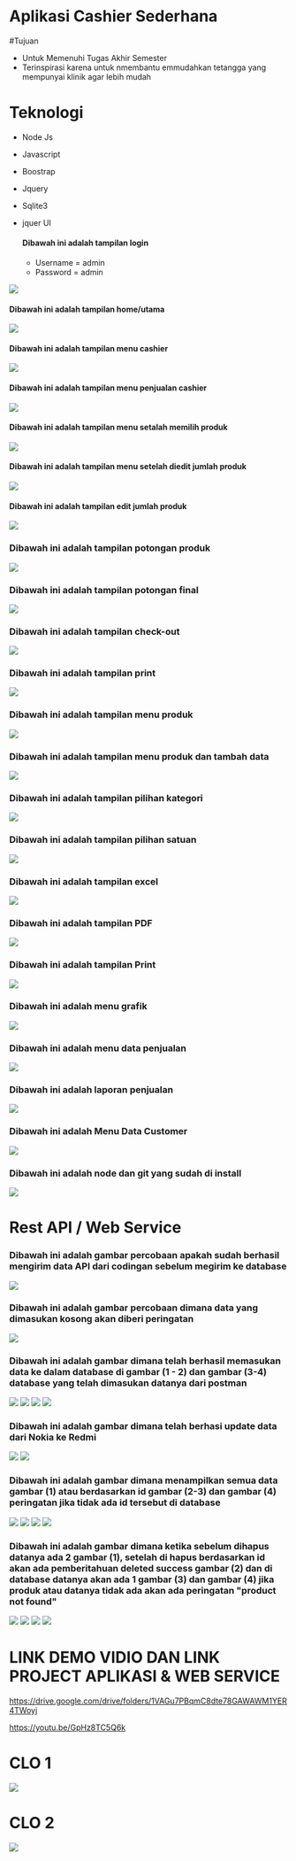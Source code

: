 # Aplikasi Cashier Sederhana

#Tujuan

- Untuk Memenuhi Tugas Akhir Semester
- Terinspirasi karena untuk nmembantu emmudahkan tetangga yang mempunyai klinik agar lebih mudah

# Teknologi

- Node Js
- Javascript
- Boostrap
- Jquery
- Sqlite3
- jquer UI

  #### Dibawah ini adalah tampilan login 
  - Username = admin
  - Password = admin

<img src="./cashier/login.png">

 #### Dibawah ini adalah tampilan home/utama
<img src="./cashier/home.png">
 
 #### Dibawah ini adalah tampilan menu cashier
<img src="./cashier/menu cashier.png">
 
 #### Dibawah ini adalah tampilan menu penjualan cashier
<img src="./cashier/menu penjualan.png">

 #### Dibawah ini adalah tampilan menu setalah memilih produk 
<img src="./cashier/menu setelah ada produk.png">

 #### Dibawah ini adalah tampilan menu setelah diedit jumlah produk

 <img src="./cashier/menu setelah ada diedit jumlah.png">

 #### Dibawah ini adalah tampilan edit jumlah produk

 <img src="./cashier/edit-jumlah.png">

 ### Dibawah ini adalah tampilan potongan produk

 <img src="./cashier/potongan-produk.png">

  ### Dibawah ini adalah tampilan potongan final

 <img src="./cashier/potongan-final.png">

  ### Dibawah ini adalah tampilan check-out

 <img src="./cashier/check-out.png">

### Dibawah ini adalah tampilan print

 <img src="./cashier/print.png">



 ### Dibawah ini adalah tampilan menu produk

 <img src="./produk/tampilan home.png">

 ### Dibawah ini adalah tampilan menu produk dan tambah data

 <img src="./produk/tambah data.png">

  ### Dibawah ini adalah tampilan pilihan kategori

 <img src="./produk/kategori.png">

   ### Dibawah ini adalah tampilan pilihan satuan

 <img src="./produk/satuan.png">


  ### Dibawah ini adalah tampilan excel

 <img src="./produk/excel.png">

 ### Dibawah ini adalah tampilan PDF

 <img src="./produk/pdf.png">


### Dibawah ini adalah tampilan Print

 <img src="./produk/print.png">

 ### Dibawah ini adalah menu grafik

 <img src="grafik.png">

### Dibawah ini adalah menu data penjualan

<img src="data penjualan.png">

### Dibawah ini adalah laporan penjualan

<img src="laporan penjualan.png">

### Dibawah ini adalah Menu Data Customer

<img src="buyer.png">

### Dibawah ini adalah node dan git yang sudah di install

<img src="node.png">


# Rest API / Web Service





### Dibawah ini adalah  gambar percobaan apakah sudah berhasil mengirim data API dari codingan sebelum megirim ke database

<img src="1.png">

### Dibawah ini adalah  gambar percobaan dimana data yang dimasukan kosong akan diberi peringatan
<img src="post .png">

### Dibawah ini adalah  gambar dimana telah berhasil memasukan data ke dalam database di gambar (1 - 2) dan gambar (3-4) database yang telah dimasukan datanya dari postman

<img src="berhasil ambil data.png">
<img src="tambah data.png">
<img src="db post.png">
<img src="db post 2.png">

### Dibawah ini adalah  gambar dimana telah berhasi update data dari Nokia ke Redmi
<img src="put.png">
<img src="db put.png">

### Dibawah ini adalah  gambar dimana menampilkan semua data gambar (1) atau  berdasarkan id gambar (2-3) dan gambar (4) peringatan jika tidak ada id tersebut di database
<img src="get all.png">
<img src="get by id.png">
<img src=" id.png">
<img src=" null id.png">

### Dibawah ini adalah  gambar dimana ketika sebelum dihapus datanya ada 2 gambar (1), setelah di hapus berdasarkan id akan ada pemberitahuan deleted success gambar (2) dan di database  datanya akan ada 1 gambar (3) dan gambar (4) jika produk atau datanya tidak ada akan ada peringatan "product not found"
<img src="sebelum delete.png">
<img src="deleted succes.png">
<img src="db put.png">
<img src="delete null.png">

# LINK DEMO VIDIO DAN LINK PROJECT APLIKASI & WEB SERVICE

https://drive.google.com/drive/folders/1VAGu7PBqmC8dte78GAWAWM1YER4TWoyj

https://youtu.be/GpHz8TC5Q6k


# CLO 1

<img src="2.jpeg">

# CLO 2

<img src="1 .jpeg">





